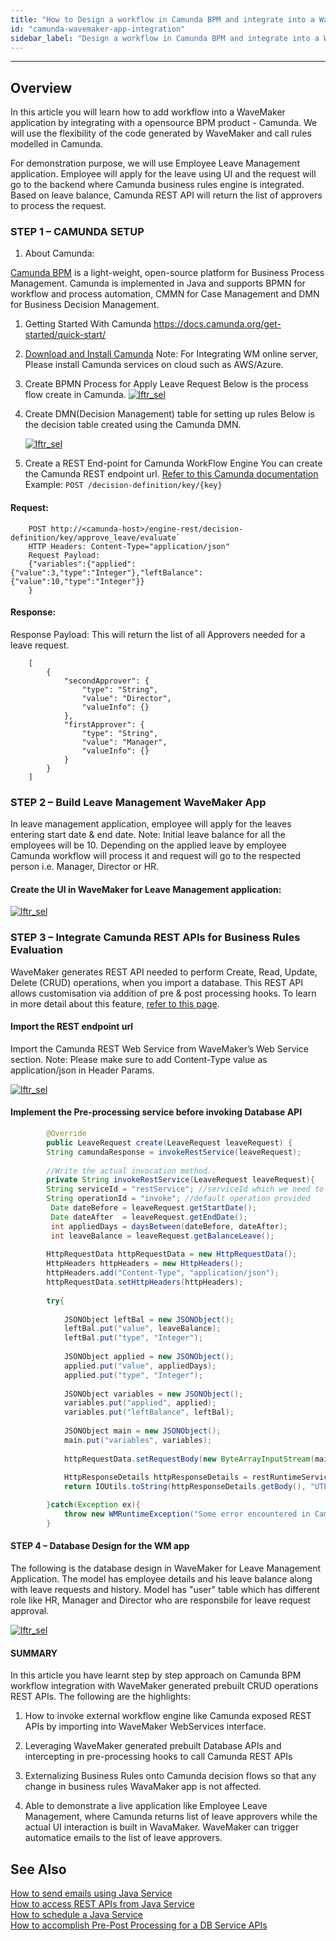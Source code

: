 ```yaml
---
title: "How to Design a workflow in Camunda BPM and integrate into a WaveMaker app"
id: "camunda-wavemaker-app-integration"
sidebar_label: "Design a workflow in Camunda BPM and integrate into a WaveMaker app"
---
```

---

## Overview

In this article you will learn how to add workflow into a WaveMaker application by integrating with a opensource BPM product - Camunda. We will use the flexibility of the code generated by WaveMaker and call rules modelled in Camunda.

For demonstration purpose, we will use Employee Leave Management application. Employee will apply for the leave using UI and the request will go to the backend where Camunda business rules engine is integrated. Based on leave balance, Camunda REST API will return the list of approvers to process the request.

### STEP 1 – CAMUNDA SETUP

1. About Camunda: 

[Camunda BPM](https://camunda.com/) is a light-weight, open-source platform for Business Process Management. Camunda is implemented in Java and supports BPMN for workflow and process automation, CMMN for Case Management and DMN for Business Decision Management.

1. Getting Started With Camunda
   https://docs.camunda.org/get-started/quick-start/

1. [Download and Install Camunda](https://docs.camunda.org/enterprise/download/) 
   Note: For Integrating WM online server, Please install Camunda services on cloud such as AWS/Azure.

1. Create BPMN Process for Apply Leave Request
   Below is the process flow create in Camunda.
    [![lftr_sel](/learn/assets/leave_processflow.png)](/learn/assets/leave_processflow.png)

1. Create DMN(Decision Management) table for setting up rules
    Below is the decision table created using the Camunda DMN.

    [![lftr_sel](/learn/assets/business_rules.png)](/learn/assets/business_rules.png)

1. Create a REST End-point for Camunda WorkFlow Engine
   You can create the Camunda REST endpoint url. [Refer to this Camunda documentation](https://docs.camunda.org/manual/7.12/reference/rest/decision-definition/get/)
    Example: `POST /decision-definition/key/{key}`
#### Request:
```
    POST http://<camunda-host>/engine-rest/decision-definition/key/approve_leave/evaluate`
    HTTP Headers: Content-Type="application/json"
    Request Payload:
    {"variables":{"applied":{"value":3,"type":"Integer"},"leftBalance":{"value":10,"type":"Integer"}}
    }
```
#### Response: 
 Response Payload: This will return the list of all Approvers needed for a leave request.
```
    [
        {
            "secondApprover": {
                "type": "String",
                "value": "Director",
                "valueInfo": {}
            },
            "firstApprover": {
                "type": "String",
                "value": "Manager",
                "valueInfo": {}
            }
        }
    ]
```

### STEP 2 – Build Leave Management WaveMaker App

In leave management application, employee will apply for the leaves entering start date & end date. Note: Initial leave balance for all the employees will be 10. Depending on the applied leave by employee Camunda workflow will process it and request will go to the respected person i.e. Manager, Director or HR.

#### Create the UI in WaveMaker for Leave Management application: 

[![lftr_sel](/learn/assets/leavemgmt_app.png)](/learn/assets/leavemgmt_app.png)

### STEP 3 – Integrate Camunda REST APIs for Business Rules Evaluation

WaveMaker generates REST API needed to perform Create, Read, Update, Delete (CRUD) operations, when you import a database. This REST API allows customisation via addition of pre & post processing hooks. To learn in more detail about this feature, [refer to this page](/learn/how-tos/pre-post-processing-db-service-apis/).

#### Import the REST endpoint url

Import the Camunda REST Web Service from WaveMaker’s Web Service section.
Note: Please make sure to add Content-Type value as application/json in Header Params.

[![lftr_sel](/learn/assets/importcamunda_api.png)](/learn/assets/importcamunda_api.png)

#### Implement the Pre-processing service before invoking Database API

```java
        @Override
	    public LeaveRequest create(LeaveRequest leaveRequest) {
		String camundaResponse = invokeRestService(leaveRequest);
        
        //Write the actual invocation method..
        private String invokeRestService(LeaveRequest leaveRequest){
        String serviceId = "restService"; //serviceId which we need to invoke
        String operationId = "invoke"; //default operation provided
         Date dateBefore = leaveRequest.getStartDate();
		 Date dateAfter  = leaveRequest.getEndDate();
		 int appliedDays = daysBetween(dateBefore, dateAfter);
		 int leaveBalance = leaveRequest.getBalanceLeave();
		
        HttpRequestData httpRequestData = new HttpRequestData();
        HttpHeaders httpHeaders = new HttpHeaders();
        httpHeaders.add("Content-Type", "application/json");
        httpRequestData.setHttpHeaders(httpHeaders);
		
		try{
	 
            JSONObject leftBal = new JSONObject();
            leftBal.put("value", leaveBalance);
            leftBal.put("type", "Integer");
            
            JSONObject applied = new JSONObject();
            applied.put("value", appliedDays);
            applied.put("type", "Integer");
            
            JSONObject variables = new JSONObject();
            variables.put("applied", applied);
            variables.put("leftBalance", leftBal);
            
            JSONObject main = new JSONObject();
            main.put("variables", variables);
        
            httpRequestData.setRequestBody(new ByteArrayInputStream(main.toString().getBytes(StandardCharsets.UTF8)));
            
            HttpResponseDetails httpResponseDetails = restRuntimeService.executeRestCall(serviceId,operationId, httpRequestData);
            return IOUtils.toString(httpResponseDetails.getBody(), "UTF-8");

		}catch(Exception ex){
		    throw new WMRuntimeException("Some error encountered in Camunda invoke: "+ ex, ex);
		}
```

#### STEP 4 – Database Design for the WM app

The following is the database design in WaveMaker for Leave Management Application.
The model has employee details and his leave balance along with leave requests and history.
Model has "user" table which has different role like HR, Manager and Director who are responsbile for leave request approval.

[![lftr_sel](/learn/assets/leavemgmnt_databasedesign.png)](/learn/assets/leavemgmnt_databasedesign.png)

#### SUMMARY

In this article you have learnt step by step approach on Camunda BPM workflow integration with WaveMaker generated prebuilt CRUD operations REST APIs. The following are the highlights:

1. How to invoke external workflow engine like Camunda exposed REST APIs by importing into WaveMaker WebServices interface.

1. Leveraging WaveMaker generated prebuilt Database APIs and intercepting in pre-processing hooks to call Camunda REST APIs

1. Externalizing Business Rules onto Camunda decision flows so that any change in business rules WavaMaker app is not affected.

1. Able to demonstrate a live application like Employee Leave Management, where Camunda returns list of leave approvers while the actual UI interaction is built in WavaMaker. WaveMaker can trigger automatice emails to the list of leave approvers.

## See Also

[How to send emails using Java Service](/learn/how-tos/sending-email-using-java-service/)  
[How to access REST APIs from Java Service](/learn/how-tos/accessing-rest-apis-java-service/)  
[How to schedule a Java Service](/learn/how-tos/scheduling-java-service/)  
[How to accomplish Pre-Post Processing for a DB Service APIs](/learn/how-tos/pre-post-processing-db-service-apis/)
